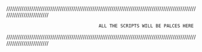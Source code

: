 
/////////////////////////////////////////////////////////////////////////////////////////////////////////////////////////


                                      ALL THE SCRIPTS WILL BE PALCES HERE





/////////////////////////////////////////////////////////////////////////////////////////////////////////////////////////
